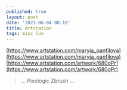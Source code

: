 ```yaml
---
published: true
layout: post
date: '2021-06-04 08:10'
title: Artstation
tags: misc luv 
---
```

[https://www.artstation.com/maryia_panfilova](https://www.artstation.com/maryia_panfilova)  
[https://www.artstation.com/artwork/680oPr](https://www.artstation.com/artwork/680oPr)

> ... Pixologic Zbrush ...

